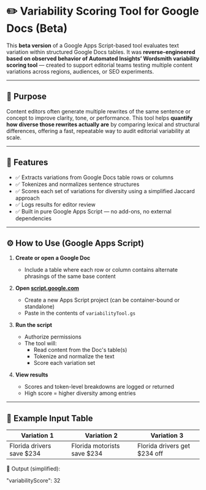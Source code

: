 # ✏️ Variability Scoring Tool for Google Docs (Beta)

This **beta version** of a Google Apps Script-based tool evaluates text variation within structured Google Docs tables. It was **reverse-engineered based on observed behavior of Automated Insights’ Wordsmith variability scoring tool** — created to support editorial teams testing multiple content variations across regions, audiences, or SEO experiments.

---

## 🎯 Purpose

Content editors often generate multiple rewrites of the same sentence or concept to improve clarity, tone, or performance. This tool helps **quantify how diverse those rewrites actually are** by comparing lexical and structural differences, offering a fast, repeatable way to audit editorial variability at scale.

---

## 🔧 Features

- ✅ Extracts variations from Google Docs table rows or columns
- ✅ Tokenizes and normalizes sentence structures
- ✅ Scores each set of variations for diversity using a simplified Jaccard approach
- ✅ Logs results for editor review
- ✅ Built in pure Google Apps Script — no add-ons, no external dependencies

---

## ⚙️ How to Use (Google Apps Script)

1. **Create or open a Google Doc**
   - Include a table where each row or column contains alternate phrasings of the same base content

2. **Open [script.google.com](https://script.google.com)**
   - Create a new Apps Script project (can be container-bound or standalone)
   - Paste in the contents of `variabilityTool.gs`

3. **Run the script**
   - Authorize permissions
   - The tool will:
     - Read content from the Doc's table(s)
     - Tokenize and normalize the text
     - Score each variation set

4. **View results**
   - Scores and token-level breakdowns are logged or returned
   - High score = higher diversity among entries

---

## 🧪 Example Input Table

| Variation 1                  | Variation 2                  | Variation 3                  |
|-----------------------------|------------------------------|------------------------------|
| Florida drivers save $234   | Florida motorists save $234  | Florida drivers get $234 off |

🧠 Output (simplified):

"variabilityScore": 32

